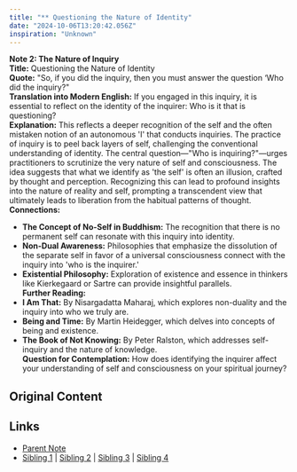 ```yaml
---
title: "** Questioning the Nature of Identity"
date: "2024-10-06T13:20:42.056Z"
inspiration: "Unknown"
---
```


  

**Note 2: The Nature of Inquiry**  
**Title:** Questioning the Nature of Identity  
**Quote:** "So, if you did the inquiry, then you must answer the question ‘Who did the inquiry?"  
**Translation into Modern English:** If you engaged in this inquiry, it is essential to reflect on the identity of the inquirer: Who is it that is questioning?  
**Explanation:** This reflects a deeper recognition of the self and the often mistaken notion of an autonomous 'I' that conducts inquiries. The practice of inquiry is to peel back layers of self, challenging the conventional understanding of identity. The central question—"Who is inquiring?"—urges practitioners to scrutinize the very nature of self and consciousness. The idea suggests that what we identify as 'the self' is often an illusion, crafted by thought and perception. Recognizing this can lead to profound insights into the nature of reality and self, prompting a transcendent view that ultimately leads to liberation from the habitual patterns of thought.  
**Connections:**  
- **The Concept of No-Self in Buddhism:** The recognition that there is no permanent self can resonate with this inquiry into identity.  
- **Non-Dual Awareness:** Philosophies that emphasize the dissolution of the separate self in favor of a universal consciousness connect with the inquiry into 'who is the inquirer.'  
- **Existential Philosophy:** Exploration of existence and essence in thinkers like Kierkegaard or Sartre can provide insightful parallels.  
**Further Reading:**  
- **I Am That:** By Nisargadatta Maharaj, which explores non-duality and the inquiry into who we truly are.  
- **Being and Time:** By Martin Heidegger, which delves into concepts of being and existence.  
- **The Book of Not Knowing:** By Peter Ralston, which addresses self-inquiry and the nature of knowledge.  
**Question for Contemplation:** How does identifying the inquirer affect your understanding of self and consciousness on your spiritual journey?  



## Original Content



## Links

- [Parent Note](/parent-note.md)
- [Sibling 1](/zettel1.md) | [Sibling 2](/zettel2.md) | [Sibling 3](/zettel3.md) | [Sibling 4](/zettel4.md)
